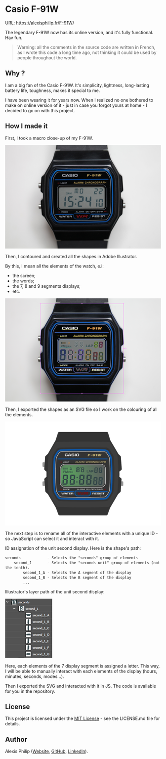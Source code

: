 # Casio F-91W

URL: https://alexisphilip.fr/F-91W/

The legendary F-91W now has its online version,
and it's fully functional. Hav fun. 

> Warning: all the comments in the source code are written in French, as I wrote this code a long time ago, not thinking
> it could be used by people throughout the world.

## Why ?

I am a big fan of the Casio F-91W. It's simplicity, lightness, long-lasting battery life, toughness, makes it
special to me.

I have been wearing it for years now. When I realized no one bothered to make on online version of it - just in case
you forgot yours at home - I decided to go on with this project.

## How I made it

First, I took a macro close-up of my F-91W.

![](images/casio-original.JPG)

Then, I contoured and created all the shapes in Adobe Illustrator.

By this, I mean all the elements of the watch, e.i:
- the screen;
- the words;
- the 7, 8 and 9 segments displays;
- etc.

![](images/casio-svg-on-original.PNG)

Then, I exported the shapes as an SVG file so I work on the colouring of all the elements.

![](images/casio-svg-final.PNG)

The next step is to rename all of the interactive elements with a unique ID - so JavaScript can select it and
interact with it.

ID assignation of the unit second display. Here is the shape's path:

```text
seconds            - Selects the "seconds" group of elements
    second_1       - Selects the "seconds unit" group of elements (not the tenth).
        second_1_A - Selects the A segment of the display
        second_1_B - Selects the B segment of the display
        ...
```

Illustrator's layer path of the unit second display:

![](images/casio-unique-id.PNG)

Here, each elements of the 7 display segment is assigned a letter. This way, I will be able to manually interact with 
each elements of the display (hours, minutes, seconds, modes...).

Then I exported the SVG and interacted with it in JS. The code is available for you in the repository.

## License

This project is licensed under the [MIT License](https://choosealicense.com/licenses/mit/) - see the LICENSE.md file for details.

## Author

Alexis Philip ([Website](https://alexisphilip.fr),
[GitHub](https://github.com/alexis-philip),
[LinkedIn](https://www.linkedin.com/in/alexis-philip-019955176)). 
 